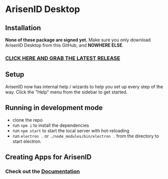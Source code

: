 # ArisenID Desktop

## Installation

**None of these package are signed yet.** Make sure you only download
ArisenID Desktop from this GitHub, and **NOWHERE ELSE**.

### [CLICK HERE AND GRAB THE LATEST RELEASE](https://github.com/arisenio/ark-desktop/releases)

## Setup

ArisenID now has internal help / wizards to help you set up every step of the way.
Click the "Help" menu from the sidebar to get started.

## Running in development mode

- clone the repo
- run `npm i` to install the dependencies
- run `npm start` to start the local server with hot-reloading
- run `electron .` or `./node_modules/bin/electron .` from the directory to start electron.

## Creating Apps for ArisenID
### Check out the [Documentation](https://development.arisen.io/arisenid/dapps/)
